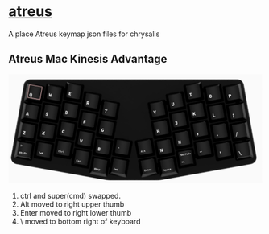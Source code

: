 # [atreus](https://shop.keyboard.io/collections/keyboardio-atreus/products/keyboardio-atreus)
A place Atreus keymap json files for chrysalis
## Atreus Mac Kinesis Advantage
![Image of Mac Kinesis Advantage layout](https://github.com/msdisme/atreus/blob/main/mackinesisadvantage.jpg)
1. ctrl and super(cmd) swapped.
2. Alt moved to right upper thumb
3. Enter moved to right lower thumb
4. \ moved to bottom right of keyboard

